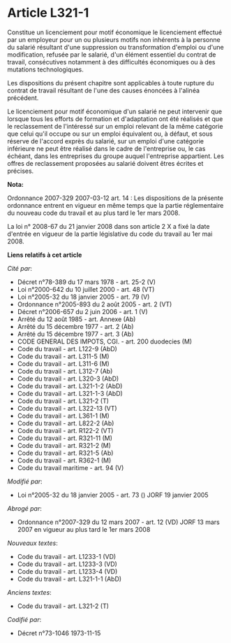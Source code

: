 # Article L321-1

Constitue un licenciement pour motif économique le licenciement effectué par un employeur pour un ou plusieurs motifs non
inhérents à la personne du salarié résultant d'une suppression ou transformation d'emploi ou d'une modification, refusée par
le salarié, d'un élément essentiel du contrat de travail, consécutives notamment à des difficultés économiques ou à des
mutations technologiques.

Les dispositions du présent chapitre sont applicables à toute rupture du contrat de travail résultant de l'une des causes
énoncées à l'alinéa précédent.

Le licenciement pour motif économique d'un salarié ne peut intervenir que lorsque tous les efforts de formation et
d'adaptation ont été réalisés et que le reclassement de l'intéressé sur un emploi relevant de la même catégorie que celui
qu'il occupe ou sur un emploi équivalent ou, à défaut, et sous réserve de l'accord exprès du salarié, sur un emploi d'une
catégorie inférieure ne peut être réalisé dans le cadre de l'entreprise ou, le cas échéant, dans les entreprises du groupe
auquel l'entreprise appartient. Les offres de reclassement proposées au salarié doivent êtres écrites et précises.

**Nota:**

Ordonnance 2007-329 2007-03-12 art. 14 : Les dispositions de la présente ordonnance entrent en vigueur en même temps que la
partie réglementaire du nouveau code du travail et au plus tard le 1er mars 2008.

La loi n° 2008-67 du 21 janvier 2008 dans son article 2 X a fixé la date d'entrée en vigueur de la partie législative du code
du travail au 1er mai 2008.

**Liens relatifs à cet article**

_Cité par_:

  - Décret n°78-389 du 17 mars 1978 - art. 25-2 (V)
  - Loi n°2000-642 du 10 juillet 2000 - art. 48 (VT)
  - Loi n°2005-32 du 18 janvier 2005 - art. 79 (V)
  - Ordonnance n°2005-893 du 2 août 2005 - art. 2 (VT)
  - Décret n°2006-657 du 2 juin 2006 - art. 1 (V)
  - Arrêté du 12 août 1985 - art. Annexe (Ab)
  - Arrêté du 15 décembre 1977 - art. 2 (Ab)
  - Arrêté du 15 décembre 1977 - art. 3 (Ab)
  - CODE GENERAL DES IMPOTS, CGI. - art. 200 duodecies (M)
  - Code du travail - art. L122-9 (AbD)
  - Code du travail - art. L311-5 (M)
  - Code du travail - art. L311-6 (M)
  - Code du travail - art. L312-7 (Ab)
  - Code du travail - art. L320-3 (AbD)
  - Code du travail - art. L321-1-2 (AbD)
  - Code du travail - art. L321-1-3 (AbD)
  - Code du travail - art. L321-2 (T)
  - Code du travail - art. L322-13 (VT)
  - Code du travail - art. L361-1 (M)
  - Code du travail - art. L822-2 (Ab)
  - Code du travail - art. R122-2 (VT)
  - Code du travail - art. R321-11 (M)
  - Code du travail - art. R321-2 (M)
  - Code du travail - art. R321-5 (Ab)
  - Code du travail - art. R362-1 (M)
  - Code du travail maritime - art. 94 (V)

_Modifié par_:

  - Loi n°2005-32 du 18 janvier 2005 - art. 73 () JORF 19 janvier 2005

_Abrogé par_:

  - Ordonnance n°2007-329 du 12 mars 2007 - art. 12 (VD) JORF 13 mars 2007 en vigueur au plus tard le 1er mars 2008

_Nouveaux textes_:

  - Code du travail - art. L1233-1 (VD)
  - Code du travail - art. L1233-3 (VD)
  - Code du travail - art. L1233-4 (VD)
  - Code du travail - art. L321-1-1 (AbD)

_Anciens textes_:

  - Code du travail - art. L321-2 (T)

_Codifié par_:

  - Décret n°73-1046 1973-11-15
